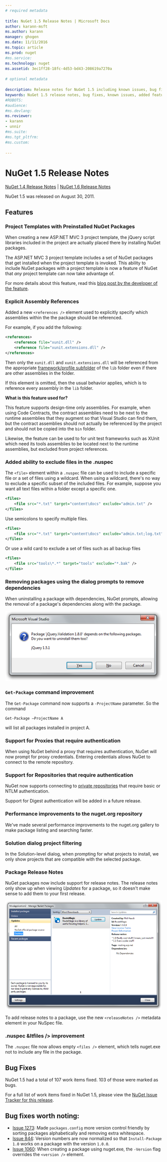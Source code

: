 ```yaml
---
# required metadata

title: NuGet 1.5 Release Notes | Microsoft Docs
author: karann-msft
ms.author: karann
manager: ghogen
ms.date: 11/11/2016
ms.topic: article
ms.prod: nuget
#ms.service:
ms.technology: nuget
ms.assetid: 3ec1ff28-18fc-4d53-bd43-208619a7270a

# optional metadata

description: Release notes for NuGet 1.5 including known issues, bug fixes, added features, and DCRs.
keywords: NuGet 1.5 release notes, bug fixes, known issues, added features, DCRs
#ROBOTS:
#audience:
#ms.devlang:
ms.reviewer:
- karann
- unnir
#ms.suite:
#ms.tgt_pltfrm:
#ms.custom:

---
```



 # NuGet 1.5 Release Notes

[NuGet 1.4 Release Notes](../release-notes/nuget-1.4.md) | [NuGet 1.6 Release Notes](../release-notes/nuget-1.6.md)

NuGet 1.5 was released on August 30, 2011.

## Features

### Project Templates with Preinstalled NuGet Packages
When creating a new ASP.NET MVC 3 project template, the jQuery script libraries included
in the project are actually placed there by installing NuGet packages.

The ASP.NET MVC 3 project template includes a set of NuGet packages that get installed
when the project template is invoked. This ability to include NuGet packages with a
project template is now a feature of NuGet that _any_ project template can now take
advantage of.

For more details about this feature, read this [blog post by the developer of the feature](http://blogs.msdn.com/b/marcinon/archive/2011/07/08/project-templates-and-preinstalled-nuget-packages.aspx).

### Explicit Assembly References
Added a new `<references />` element used to explicitly specify which assemblies within the
the package should be referenced.

For example, if you add the following:

```xml
<references>
    <reference file="xunit.dll" />
    <reference file="xunit.extensions.dll" />
</references>
```

Then only the `xunit.dll` and `xunit.extensions.dll` will be referenced from the appropriate
[framework/profile subfolder](../schema/nuspec.md#explicit-assembly-references)
of the `lib` folder even if there are other assemblies in the folder.

If this element is omitted, then the usual behavior applies, which is to reference every assembly
in the `lib` folder.

__What is this feature used for?__

This feature supports design-time only assemblies. For example, when using Code Contracts, the
contract assemblies need to be next to the runtime assemblies that they augment so that Visual
Studio can find them, but the contract assemblies should not actually be referenced by the project
and should not be copied into the `bin` folder.

Likewise, the feature can be used to for unit test frameworks such as XUnit which need its tools
assemblies to be located next to the runtime assemblies, but excluded from project references.

### Added ability to exclude files in the .nuspec
The `<file>` element within a `.nuspec` file can be used to include a specific file or a set of files
using a wildcard. When using a wildcard, there's no way to exclude a specific subset of the included
files. For example, suppose you want all text files within a folder except a specific one.

```xml
<files>
    <file src="*.txt" target="content\docs" exclude="admin.txt" />
</files>
```

Use semicolons to specify multiple files.

```xml
<files>
    <file src="*.txt" target="content\docs" exclude="admin.txt;log.txt" />
</files>
```

Or use a wild card to exclude a set of files such as all backup files

```xml
<files>
    <file src="tools\*.*" target="tools" exclude="*.bak" />
</files>
```

### Removing packages using the dialog prompts to remove dependencies
When uninstalling a package with dependencies, NuGet prompts, allowing the removal of a package's
dependencies along with the package.

![Removing dependent packages](./media/remove-dependent-packages.png)


### `Get-Package` command improvement
The `Get-Package` command now supports a `-ProjectName` parameter. So the command

    Get-Package –ProjectName A

will list all packages installed in project A.

### Support for Proxies that require authentication
When using NuGet behind a proxy that requires authentication, NuGet will now prompt for
proxy credentials. Entering credentials allows NuGet to connect to the remote repository.

### Support for Repositories that require authentication
NuGet now supports connecting to [private repositories](../hosting-packages/local-feeds.md)
that require basic or NTLM authentication.

Support for Digest authentication will be added in a future release.

### Performance improvements to the nuget.org repository
We've made several performance improvements to the nuget.org gallery to make package listing
and searching faster.

### Solution dialog project filtering
In the Solution-level dialog, when prompting for what projects to install, we only show
projects that are compatible with the selected package.

### Package Release Notes
NuGet packages now include support for release notes. The release notes only show up
when viewing _Updates_ for a package, so it doesn't make sense to add them to your
first release.

![Release Notes within the Updates tab](./media/manage-nuget-packages-release-notes.png)

To add release notes to a package, use the new `<releaseNotes />` metadata element in your
NuSpec file.

### .nuspec &ltfiles /&gt; improvement
The `.nuspec` file now allows empty `<files />` element, which tells nuget.exe
not to include any file in the package.

## Bug Fixes
NuGet 1.5 had a total of 107 work items fixed. 103 of those were marked as bugs.

For a full list of work items fixed in NuGet 1.5, please view the [NuGet Issue Tracker for this release](http://nuget.codeplex.com/workitem/list/advanced?keyword=&status=All&type=All&priority=All&release=NuGet%201.5&assignedTo=All&component=All&sortField=Summary&sortDirection=Descending&page=0).

## Bug fixes worth noting:

* [Issue 1273](http://nuget.codeplex.com/workitem/1273): Made `packages.config` more version control
friendly by sorting packages alphabetically and removing extra whitespace.
* [Issue 844](http://nuget.codeplex.com/workitem/844): Version numbers are now normalized so that
`Install-Package 1.0` works on a package with the version `1.0.0`.
* [Issue 1060](http://nuget.codeplex.com/workitem/1060): When creating a package using nuget.exe,
the `-Version` flag overrides the `<version />` element.
